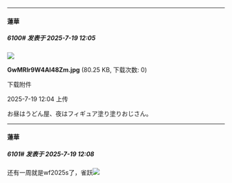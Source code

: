 ﻿
*****

####  蓮華  
##### 6100#       发表于 2025-7-19 12:05

<img src="https://img.stage1st.com/forum/202507/19/120456q6px06hx3c6p037c.jpg" referrerpolicy="no-referrer">

<strong>GwMRIr9W4AI48Zm.jpg</strong> (80.25 KB, 下载次数: 0)

下载附件

2025-7-19 12:04 上传

お昼はうどん屋、夜はフィギュア塗り塗りおじさん。

*****

####  蓮華  
##### 6101#       发表于 2025-7-19 12:08

还有一周就是wf2025s了，雀跃<img src="https://static.stage1st.com/image/smiley/face2017/037.png" referrerpolicy="no-referrer">


